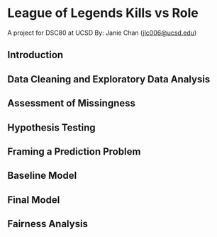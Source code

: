 # League of Legends Kills vs Role
A project for DSC80 at UCSD
By: Janie Chan (jlc006@ucsd.edu)

## Introduction

## Data Cleaning and Exploratory Data Analysis

## Assessment of Missingness

## Hypothesis Testing
## Framing a Prediction Problem
## Baseline Model
## Final Model
## Fairness Analysis
